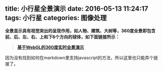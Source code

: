 title: 小行星全景演示
date: 2016-05-13 11:24:17
tags: 小行星
categories: 图像处理
---

**全景显示具有视觉突出的呈现作用，如人物、建筑、大树等，360度全景即包含前、后、左、右、上和下6个方向的球体，如下面链接所示：**

> **[基于WebGL的360度实时全景演示](http://lifesider.me/uploads/asteroid.html)**

因为没有找到如何在markdown里支持javascript的方法，所以这里也只能弄个链接了。


